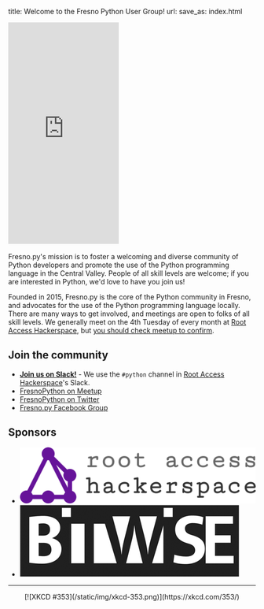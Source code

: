 title: Welcome to the Fresno Python User Group!
url:
save_as: index.html

<iframe width="225" height="450" src="https://meetu.ps/3jvVJl" frameborder="0" class="meetup-widget"></iframe>

Fresno.py's mission is to foster a welcoming and diverse community of Python developers and promote the use of the Python programming language in the Central Valley. People of all skill levels are welcome; if you are interested in Python, we'd love to have you join us!

Founded in 2015, Fresno.py is the core of the Python community in Fresno, and advocates for the use of the Python programming language locally. There are many ways to get involved, and meetings are open to folks of all skill levels. We generally meet on the 4th Tuesday of every month at [Root Access Hackerspace](https://rootaccess.space/), but [you should check meetup to confirm](http://meetup.com/FresnoPython).

## Join the community

* [**Join us on Slack!**](http://slack.rootaccess.space/) - We use the `#python` channel in [Root Access Hackerspace](https://rootaccess.space/)'s Slack.
* [FresnoPython on Meetup](https://meetup.com/FresnoPython)
* [FresnoPython on Twitter](https://twitter.com/FresnoPython)
* [Fresno.py Facebook Group](https://www.facebook.com/groups/fresno.py)



## Sponsors

<ul class="sponsors">
    <li>
        <a href="https://rootaccess.space/">
            <img src="/static/img/sponsors/root-access-hackerspace.svg" alt="Root Access Hackerspace" />
        </a>
    </li>
    <li>
        <a href="http://bitwiseindustries.com/">
            <img src="/static/img/sponsors/bitwise.png" alt="Bitwise Industries" />
        </a>
    </li>
</ul>

* * *

<center>[![XKCD #353](/static/img/xkcd-353.png)](https://xkcd.com/353/)</center>
